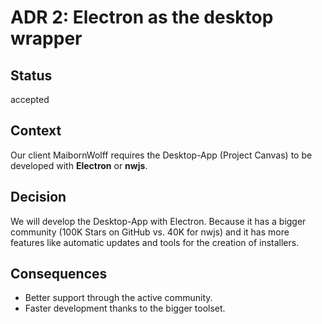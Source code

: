 # ADR 2: Electron as the desktop wrapper

## Status

accepted

## Context

Our client MaibornWolff requires the Desktop-App (Project Canvas) to be developed with **Electron** or **nwjs**.

## Decision

We will develop the Desktop-App with Electron. Because it has a bigger community (100K Stars on GitHub vs. 40K for nwjs) and it has more features like automatic updates and tools for the creation of installers.

## Consequences

- Better support through the active community.
- Faster development thanks to the bigger toolset.
